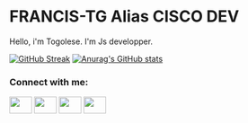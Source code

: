 
# FRANCIS-TG Alias CISCO DEV

Hello, i'm Togolese. I'm Js developper.

[![GitHub Streak](https://github-readme-streak-stats.herokuapp.com/?user=francis-tg)](https://git.io/streak-stats)
[![Anurag's GitHub stats](https://github-readme-stats.vercel.app/api?username=francis-tg)](https://github.com/anuraghazra/github-readme-stats)
<h3 align="left">Connect with me:</h3>
<p align="left">
<a href="https://twitter.com/FrancisAlaphia" target="blank"><img align="center" src="https://cdn.jsdelivr.net/npm/simple-icons@3.0.1/icons/twitter.svg" alt="" height="30" width="40" /></a>
<a href="https://www.linkedin.com/in/francis-alaphia-060661217" target="blank"><img align="center" src="https://cdn.jsdelivr.net/npm/simple-icons@3.0.1/icons/linkedin.svg" alt="" height="30" width="40" /></a>
<a href="https://www.instagram.com/ciscodev.js/" target="blank"><img align="center" src="https://cdn.jsdelivr.net/npm/simple-icons@3.0.1/icons/instagram.svg" alt="" height="30" width="40" /></a>
<a href="https://www.youtube.com/channel/UCs7sMuXG2-ewvRD-omFgUYQ" target="blank"><img align="center" src="https://cdn.jsdelivr.net/npm/simple-icons@3.0.1/icons/youtube.svg" alt="" height="30" width="40" /></a>
</p>
